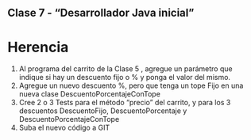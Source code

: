 ## Clase 7 - “Desarrollador Java inicial”

# Herencia

1. Al programa del carrito de la Clase 5 , agregue un parámetro que indique si hay un
   descuento fijo o % y ponga el valor del mismo.
2. Agregue un nuevo descuento %, pero que tenga un tope Fijo en una nueva clase
   DescuentoPorcentajeConTope
3. Cree 2 o 3 Tests para el método “precio” del carrito, y para los 3 descuentos
   DescuentoFijo, DescuentoPorcentaje y DescuentoPorcentajeConTope
4. Suba el nuevo código a GIT
